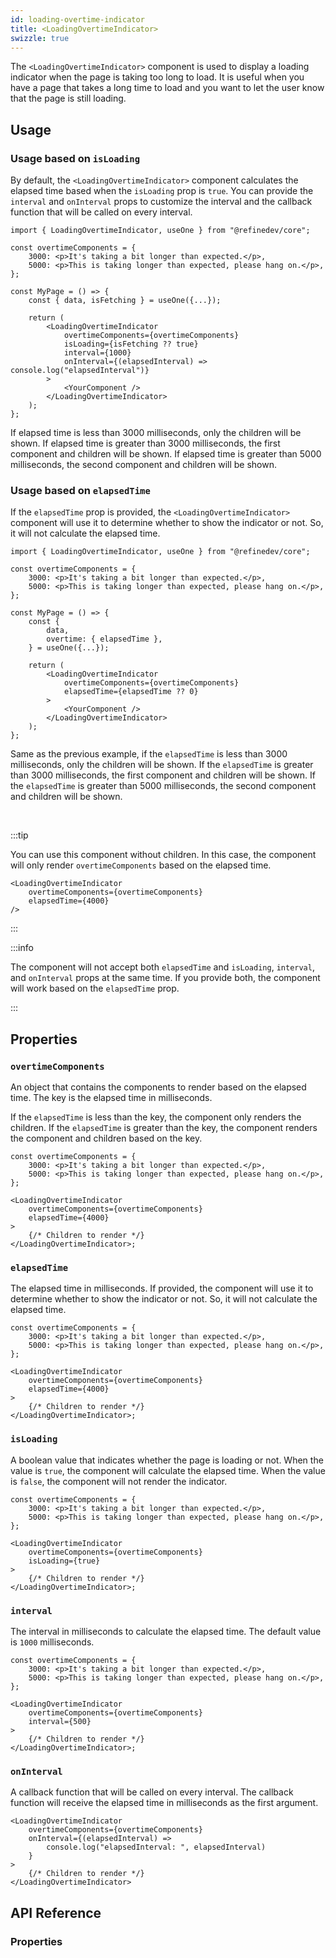 ```yaml
---
id: loading-overtime-indicator
title: <LoadingOvertimeIndicator>
swizzle: true
---
```


The `<LoadingOvertimeIndicator>` component is used to display a loading indicator when the page is taking too long to load. It is useful when you have a page that takes a long time to load and you want to let the user know that the page is still loading.

## Usage

### Usage based on `isLoading`

By default, the `<LoadingOvertimeIndicator>` component calculates the elapsed time based when the `isLoading` prop is `true`. You can provide the `interval` and `onInterval` props to customize the interval and the callback function that will be called on every interval.

```tsx
import { LoadingOvertimeIndicator, useOne } from "@refinedev/core";

const overtimeComponents = {
    3000: <p>It's taking a bit longer than expected.</p>,
    5000: <p>This is taking longer than expected, please hang on.</p>,
};

const MyPage = () => {
    const { data, isFetching } = useOne({...});

    return (
        <LoadingOvertimeIndicator
            overtimeComponents={overtimeComponents}
            isLoading={isFetching ?? true}
            interval={1000}
            onInterval={(elapsedInterval) => console.log("elapsedInterval")}
        >
            <YourComponent />
        </LoadingOvertimeIndicator>
    );
};
```

If elapsed time is less than 3000 milliseconds, only the children will be shown. If elapsed time is greater than 3000 milliseconds, the first component and children will be shown. If elapsed time is greater than 5000 milliseconds, the second component and children will be shown.

### Usage based on `elapsedTime`

If the `elapsedTime` prop is provided, the `<LoadingOvertimeIndicator>` component will use it to determine whether to show the indicator or not. So, it will not calculate the elapsed time.

```tsx
import { LoadingOvertimeIndicator, useOne } from "@refinedev/core";

const overtimeComponents = {
    3000: <p>It's taking a bit longer than expected.</p>,
    5000: <p>This is taking longer than expected, please hang on.</p>,
};

const MyPage = () => {
    const {
        data,
        overtime: { elapsedTime },
    } = useOne({...});

    return (
        <LoadingOvertimeIndicator
            overtimeComponents={overtimeComponents}
            elapsedTime={elapsedTime ?? 0}
        >
            <YourComponent />
        </LoadingOvertimeIndicator>
    );
};
```

Same as the previous example, if the `elapsedTime` is less than 3000 milliseconds, only the children will be shown. If the `elapsedTime` is greater than 3000 milliseconds, the first component and children will be shown. If the `elapsedTime` is greater than 5000 milliseconds, the second component and children will be shown.

<br />

:::tip

You can use this component without children. In this case, the component will only render `overtimeComponents` based on the elapsed time.

```tsx
<LoadingOvertimeIndicator
    overtimeComponents={overtimeComponents}
    elapsedTime={4000}
/>
```

:::

:::info

The component will not accept both `elapsedTime` and `isLoading`, `interval`, and `onInterval` props at the same time. If you provide both, the component will work based on the `elapsedTime` prop.

:::

## Properties

### `overtimeComponents`

An object that contains the components to render based on the elapsed time. The key is the elapsed time in milliseconds.

If the `elapsedTime` is less than the key, the component only renders the children. If the `elapsedTime` is greater than the key, the component renders the component and children based on the key.

```tsx
const overtimeComponents = {
    3000: <p>It's taking a bit longer than expected.</p>,
    5000: <p>This is taking longer than expected, please hang on.</p>,
};

<LoadingOvertimeIndicator
    overtimeComponents={overtimeComponents}
    elapsedTime={4000}
>
    {/* Children to render */}
</LoadingOvertimeIndicator>;
```

### `elapsedTime`

The elapsed time in milliseconds. If provided, the component will use it to determine whether to show the indicator or not. So, it will not calculate the elapsed time.

```tsx
const overtimeComponents = {
    3000: <p>It's taking a bit longer than expected.</p>,
    5000: <p>This is taking longer than expected, please hang on.</p>,
};

<LoadingOvertimeIndicator
    overtimeComponents={overtimeComponents}
    elapsedTime={4000}
>
    {/* Children to render */}
</LoadingOvertimeIndicator>;
```

### `isLoading`

A boolean value that indicates whether the page is loading or not. When the value is `true`, the component will calculate the elapsed time. When the value is `false`, the component will not render the indicator.

```tsx
const overtimeComponents = {
    3000: <p>It's taking a bit longer than expected.</p>,
    5000: <p>This is taking longer than expected, please hang on.</p>,
};

<LoadingOvertimeIndicator
    overtimeComponents={overtimeComponents}
    isLoading={true}
>
    {/* Children to render */}
</LoadingOvertimeIndicator>;
```

### `interval`

The interval in milliseconds to calculate the elapsed time. The default value is `1000` milliseconds.

```tsx
const overtimeComponents = {
    3000: <p>It's taking a bit longer than expected.</p>,
    5000: <p>This is taking longer than expected, please hang on.</p>,
};

<LoadingOvertimeIndicator
    overtimeComponents={overtimeComponents}
    interval={500}
>
    {/* Children to render */}
</LoadingOvertimeIndicator>;
```

### `onInterval`

A callback function that will be called on every interval. The callback function will receive the elapsed time in milliseconds as the first argument.

```tsx
<LoadingOvertimeIndicator
    overtimeComponents={overtimeComponents}
    onInterval={(elapsedInterval) =>
        console.log("elapsedInterval: ", elapsedInterval)
    }
>
    {/* Children to render */}
</LoadingOvertimeIndicator>
```

## API Reference

### Properties

<PropsTable module="@refinedev/core/LoadingOvertimeIndicator"/>
